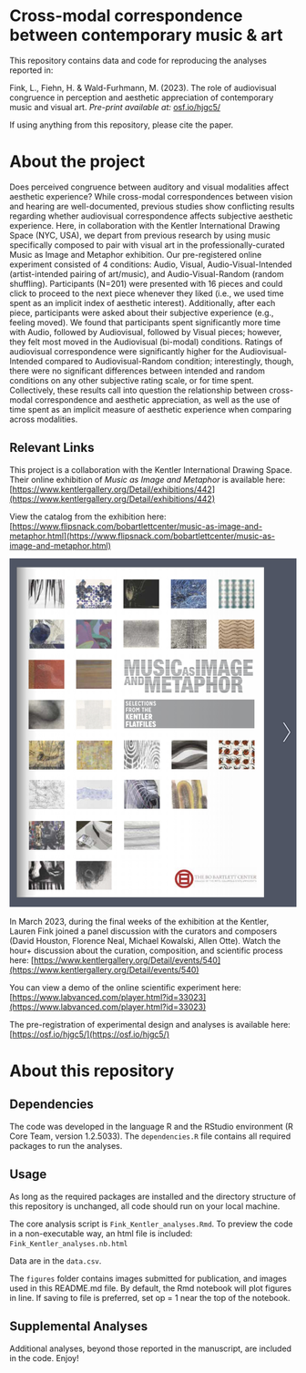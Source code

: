 # Cross-modal correspondence between contemporary music & art
This repository contains data and code for reproducing the analyses reported in: 

Fink, L., Fiehn, H. & Wald-Furhmann, M. (2023). The role of audiovisual congruence in perception and aesthetic appreciation of contemporary music and visual art. *Pre-print available at:* [osf.io/hjgc5/](osf.io/hjgc5/)

If using anything from this repository, please cite the paper. 

# About the project
Does perceived congruence between auditory and visual modalities affect aesthetic experience? While cross-modal correspondences between vision and hearing are well-documented, previous studies show conflicting results regarding whether audiovisual correspondence affects subjective aesthetic experience. Here, in collaboration with the Kentler International Drawing Space (NYC, USA), we depart from previous research by using music specifically composed to pair with visual art in the professionally-curated Music as Image and Metaphor exhibition. Our pre-registered online experiment consisted of 4 conditions: Audio, Visual, Audio-Visual-Intended (artist-intended pairing of art/music), and Audio-Visual-Random (random shuffling). Participants (N=201) were presented with 16 pieces and could click to proceed to the next piece whenever they liked (i.e., we used time spent as an implicit index of aesthetic interest). Additionally, after each piece, participants were asked about their subjective experience (e.g., feeling moved). We found that participants spent significantly more time with Audio, followed by Audiovisual, followed by Visual pieces; however, they felt most moved in the Audiovisual (bi-modal) conditions. Ratings of audiovisual correspondence were significantly higher for the Audiovisual-Intended compared to Audiovisual-Random condition; interestingly, though, there were no significant differences between intended and random conditions on any other subjective rating scale, or for time spent. Collectively, these results call into question the relationship between cross-modal correspondence and aesthetic appreciation, as well as the use of time spent as an implicit measure of aesthetic experience when comparing across modalities. 

## Relevant Links
This project is a collaboration with the Kentler International Drawing Space. Their online exhibition of *Music as Image and Metaphor* is available here: [https://www.kentlergallery.org/Detail/exhibitions/442](https://www.kentlergallery.org/Detail/exhibitions/442)

View the catalog from the exhibition here: [https://www.flipsnack.com/bobartlettcenter/music-as-image-and-metaphor.html](https://www.flipsnack.com/bobartlettcenter/music-as-image-and-metaphor.html)

[<img src="figures/Kentler_catalog_cover.png">](https://www.flipsnack.com/bobartlettcenter/music-as-image-and-metaphor.html)

In March 2023, during the final weeks of the exhibition at the Kentler, Lauren Fink joined a panel discussion with the curators and composers (David Houston, Florence Neal, Michael Kowalski, Allen Otte). Watch the hour+ discussion about the curation, composition, and scientific process here: [https://www.kentlergallery.org/Detail/events/540](https://www.kentlergallery.org/Detail/events/540)

You can view a demo of the online scientific experiment here: [https://www.labvanced.com/player.html?id=33023](https://www.labvanced.com/player.html?id=33023)

The pre-registration of experimental design and analyses is available here: [https://osf.io/hjgc5/](https://osf.io/hjgc5/)

# About this repository

## Dependencies
The code was developed in the language R and the RStudio environment (R Core Team, version 1.2.5033). 
The `dependencies.R` file contains all required packages to run the analyses. 

## Usage
As long as the required packages are installed and the directory structure of this repository is unchanged, all code should run on your local machine. 

The core analysis script is `Fink_Kentler_analyses.Rmd`.
To preview the code in a non-executable way, an html file is included: `Fink_Kentler_analyses.nb.html`

Data are in the `data.csv`. 

The `figures` folder contains images submitted for publication, and images used in this README.md file.
By default, the Rmd notebook will plot figures in line. If saving to file is preferred, set op = 1 near the top of the notebook. 

## Supplemental Analyses
Additional analyses, beyond those reported in the manuscript, are included in the code. Enjoy!



